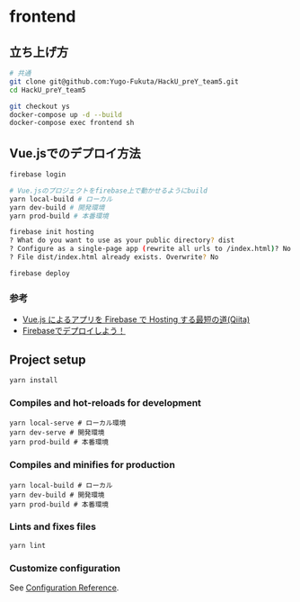 # frontend

## 立ち上げ方
```sh
# 共通
git clone git@github.com:Yugo-Fukuta/HackU_preY_team5.git
cd HackU_preY_team5

git checkout ys
docker-compose up -d --build
docker-compose exec frontend sh
```

## Vue.jsでのデプロイ方法
```sh
firebase login

# Vue.jsのプロジェクトをfirebase上で動かせるようにbuild
yarn local-build # ローカル
yarn dev-build # 開発環境
yarn prod-build # 本番環境

firebase init hosting
? What do you want to use as your public directory? dist
? Configure as a single-page app (rewrite all urls to /index.html)? No
? File dist/index.html already exists. Overwrite? No

firebase deploy
```

### 参考
- [Vue.js によるアプリを Firebase で Hosting する最短の道(Qiita)](https://qiita.com/Satachito/items/4a00b402970d657a88f3)
- [Firebaseでデプロイしよう！](https://qiita.com/hiroki-harada/items/ca22ac177db68e3c3796)

## Project setup
```
yarn install
```

### Compiles and hot-reloads for development
```
yarn local-serve # ローカル環境
yarn dev-serve # 開発環境
yarn prod-build # 本番環境
```

### Compiles and minifies for production
```
yarn local-build # ローカル
yarn dev-build # 開発環境
yarn prod-build # 本番環境
```

### Lints and fixes files
```
yarn lint
```

### Customize configuration
See [Configuration Reference](https://cli.vuejs.org/config/).
